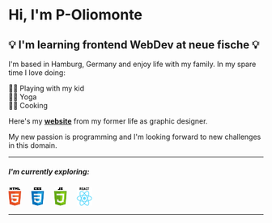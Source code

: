 # Hi, I'm P-Oliomonte
## :bulb: I'm learning frontend WebDev at neue fische :bulb:

I'm based in Hamburg, Germany and enjoy life with my family. In my spare time I love doing:

:family_man_boy: Playing with my kid\
:lotus_position_man: Yoga\
:man_cook: Cooking

Here's my **[website](https://phillip-oehlenberg.com/)** from my former life as graphic designer.

My new passion is programming and I'm looking forward to new challenges in this domain.

---

##### I'm currently exploring:
<p>
<img src="/pics/ICONS_0001_HTML.png" width="5%" height="5%"> &nbsp; &nbsp;
<img src="/pics/ICONS_0003_CSS.png" width="5%" height="5%"> &nbsp; &nbsp;
<img src="/pics/ICONS_0002_JAVASCRIPT.png" width="5%" height="5%"> &nbsp; &nbsp;
<img src="/pics/ICONS_0000_REACT.png" width="6%" height="6%">
</p> 

---
